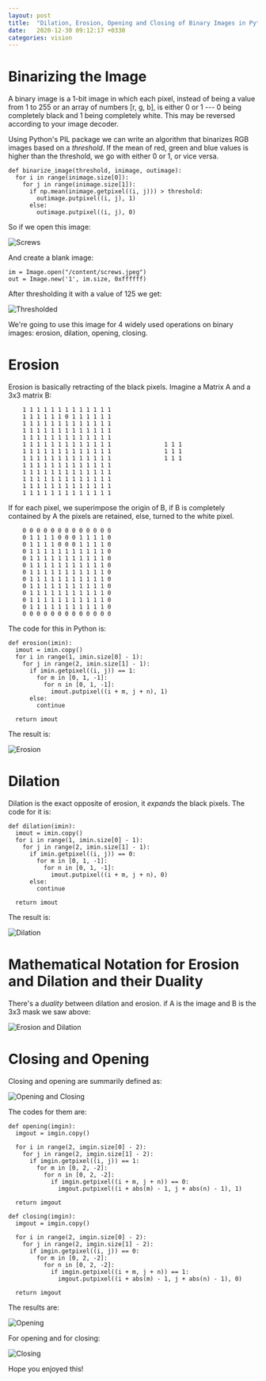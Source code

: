 ```yaml
---
layout: post
title:  "Dilation, Erosion, Opening and Closing of Binary Images in Python"
date:   2020-12-30 09:12:17 +0330
categories: vision
---
```


# Binarizing the Image

A binary image is a 1-bit image in which each pixel, instead of being a value from 1 to 255 or an array of numbers [r, g, b], is either 0 or 1 --- 0 being completely black and 1 being completely white. This may be reversed according to your image decoder.

Using Python's PIL package we can write an algorithm that binarizes RGB images based on a *threshold*. If the mean of red, green and blue values is higher than the threshold, we go with either 0 or 1, or vice versa.

```
def binarize_image(threshold, inimage, outimage):
  for i in range(inimage.size[0]):
    for j in range(inimage.size[1]):
      if np.mean(inimage.getpixel((i, j))) > threshold:
        outimage.putpixel((i, j), 1)
      else:
        outimage.putpixel((i, j), 0)
```

So if we open this image:

![Screws](/assets/img/screws.jpeg)

And create a blank image:

```
im = Image.open("/content/screws.jpeg")   
out = Image.new('1', im.size, 0xffffff)
```

After thresholding it with a value of 125 we get:

![Thresholded](/assets/img/thresholded.png)

We're going to use this image for 4 widely used operations on binary images: erosion, dilation, opening, closing.

# Erosion

Erosion is basically retracting of the black pixels. Imagine a Matrix A and a 3x3 matrix B:

```
    1 1 1 1 1 1 1 1 1 1 1 1 1        
    1 1 1 1 1 1 0 1 1 1 1 1 1    
    1 1 1 1 1 1 1 1 1 1 1 1 1    
    1 1 1 1 1 1 1 1 1 1 1 1 1   
    1 1 1 1 1 1 1 1 1 1 1 1 1                
    1 1 1 1 1 1 1 1 1 1 1 1 1               1 1 1
    1 1 1 1 1 1 1 1 1 1 1 1 1               1 1 1
    1 1 1 1 1 1 1 1 1 1 1 1 1               1 1 1
    1 1 1 1 1 1 1 1 1 1 1 1 1        
    1 1 1 1 1 1 1 1 1 1 1 1 1    
    1 1 1 1 1 1 1 1 1 1 1 1 1    
    1 1 1 1 1 1 1 1 1 1 1 1 1   
    1 1 1 1 1 1 1 1 1 1 1 1 1
```

If for each pixel, we superimpose the origin of B, if B is completely contained by A the pixels are retained, else, turned to the white pixel.

```
    0 0 0 0 0 0 0 0 0 0 0 0 0
    0 1 1 1 1 0 0 0 1 1 1 1 0
    0 1 1 1 1 0 0 0 1 1 1 1 0
    0 1 1 1 1 1 1 1 1 1 1 1 0
    0 1 1 1 1 1 1 1 1 1 1 1 0
    0 1 1 1 1 1 1 1 1 1 1 1 0 
    0 1 1 1 1 1 1 1 1 1 1 1 0
    0 1 1 1 1 1 1 1 1 1 1 1 0 
    0 1 1 1 1 1 1 1 1 1 1 1 0 
    0 1 1 1 1 1 1 1 1 1 1 1 0
    0 1 1 1 1 1 1 1 1 1 1 1 0
    0 1 1 1 1 1 1 1 1 1 1 1 0
    0 0 0 0 0 0 0 0 0 0 0 0 0
```

The code for this in Python is:

```
def erosion(imin):
  imout = imin.copy()
  for i in range(1, imin.size[0] - 1):
    for j in range(2, imin.size[1] - 1):
      if imin.getpixel((i, j)) == 1:
        for m in [0, 1, -1]:
          for n in [0, 1, -1]:
            imout.putpixel((i + m, j + n), 1)
      else:
        continue

  return imout
```

The result is:

![Erosion](/assets/img/eroded.png)

# Dilation

Dilation is the exact opposite of erosion, it *expands* the black pixels. The code for it is:

```
def dilation(imin):
  imout = imin.copy()
  for i in range(1, imin.size[0] - 1):
    for j in range(2, imin.size[1] - 1):
      if imin.getpixel((i, j)) == 0:
        for m in [0, 1, -1]:
          for n in [0, 1, -1]:
            imout.putpixel((i + m, j + n), 0)
      else:
        continue

  return imout
```

The result is:

![Dilation](/assets/img/dilated.png)

# Mathematical Notation for Erosion and Dilation and their Duality

There's a *duality* between dilation and erosion. if A is the image and B is the 3x3 mask we saw above:


![Erosion and Dilation](/assets/latex/er_di.png)

# Closing and Opening

Closing and opening are summarily defined as:

![Opening and Closing](/assets/latex/oc.png)

The codes for them are:

```
def opening(imgin):
  imgout = imgin.copy()

  for i in range(2, imgin.size[0] - 2):
    for j in range(2, imgin.size[1] - 2):
      if imgin.getpixel((i, j)) == 1:
        for m in [0, 2, -2]:
          for n in [0, 2, -2]:
            if imgin.getpixel((i + m, j + n)) == 0:
              imgout.putpixel((i + abs(m) - 1, j + abs(n) - 1), 1)

  return imgout

def closing(imgin):
  imgout = imgin.copy()

  for i in range(2, imgin.size[0] - 2):
    for j in range(2, imgin.size[1] - 2):
      if imgin.getpixel((i, j)) == 0:
        for m in [0, 2, -2]:
          for n in [0, 2, -2]:
            if imgin.getpixel((i + m, j + n)) == 1:
              imgout.putpixel((i + abs(m) - 1, j + abs(n) - 1), 0) 

  return imgout
```

The results are:

![Opening](/assets/img/opened.png)

For opening and for closing:

![Closing](/assets/img/closed.png)


Hope you enjoyed this!


